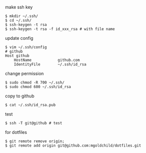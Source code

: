 make ssh key

```
$ mkdir ~/.ssh/
$ cd ~/.ssh/ 
$ ssh-keygen -t rsa
$ ssh-keygen -t rsa -f id_xxx_rsa # with file name
```

update config

```
$ vim ~/.ssh/config
# github
Host github
    HostName            github.com
    IdentityFile        ~/.ssh/id_rsa
```

change permission

```
$ sudo chmod -R 700 ~/.ssh/ 
$ sudo chmod 600 ~/.ssh/id_rsa
```

copy to github

```
$ cat ~/.ssh/id_rsa.pub
```

test

```
$ ssh -T git@github # test
```

for dotfiles

```
$ git remote remove origin;
$ git remote add origin git@github.com:mgoldchild/dotfiles.git
```

